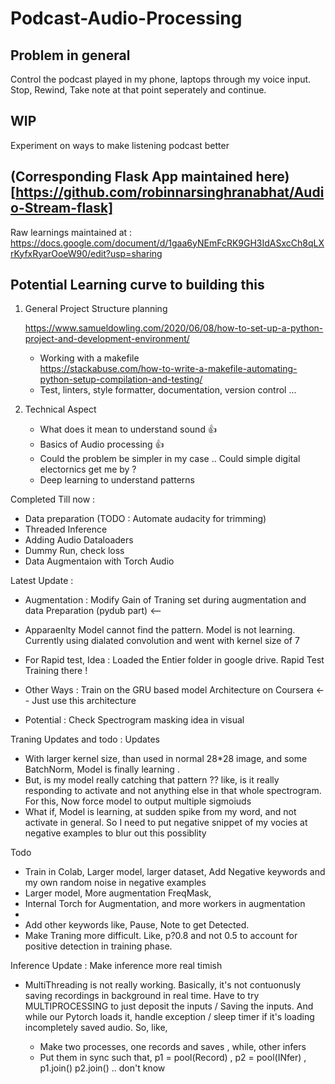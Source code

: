# Podcast-Audio-Processing

## Problem in general 
Control the podcast played in my phone, laptops through my voice input. Stop, Rewind, Take note at that point seperately and continue.


## WIP
Experiment on ways to make listening podcast better
## (Corresponding Flask App maintained here)[https://github.com/robinnarsinghranabhat/Audio-Stream-flask] 
Raw learnings maintained at : 
https://docs.google.com/document/d/1gaa6yNEmFcRK9GH3IdASxcCh8qLXrKyfxRyarOoeW90/edit?usp=sharing


## Potential Learning curve to building this 



1)  General Project Structure planning 

    https://www.samueldowling.com/2020/06/08/how-to-set-up-a-python-project-and-development-environment/

    - Working with a makefile    
    https://stackabuse.com/how-to-write-a-makefile-automating-python-setup-compilation-and-testing/
    - Test, linters, style formatter, documentation, version    control ...

2) Technical Aspect

    - What does it mean to understand sound :+1:
    - Basics of Audio processing  :+1: 
    - Could the problem be simpler in my case .. Could simple digital electornics get me by ?
    - Deep learning to understand patterns 


Completed Till now : 
- Data preparation (TODO : Automate audacity for trimming)
- Threaded Inference
- Adding Audio Dataloaders
- Dummy Run, check loss
- Data Augmentaion with Torch Audio


Latest Update : 

- Augmentation : Modify Gain of Traning set during augmentation and data Preparation (pydub part) <--
- Apparaenlty Model cannot find the pattern. Model is not learning. Currently using dialated convolution and went with kernel size of 7
- For Rapid test, Idea : Loaded the Entier folder in google drive. Rapid Test Training there ! 
- Other Ways : Train on the GRU based model Architecture on Coursera <-- Just use this architecture

- Potential : Check Spectrogram masking idea in visual



Traning Updates and todo : 
Updates
- With larger kernel size, than used in normal 28*28 image, and some BatchNorm, Model is finally learning .
- But, is my model really catching that pattern ??  like, is it really responding to activate and not anything else in that whole spectrogram.  
  For this, Now force model to output multiple sigmoiuds
- What if, Model is learning, at sudden spike from my word, and not activate in general. So I need to put negative snippet of my vocies at negative examples to blur out this possiblity

Todo
- Train in Colab, Larger model, larger dataset, Add Negative keywords and my own random noise in negative examples
- Larger model, More augmentation FreqMask, 
- Internal Torch for Augmentation, and more workers in augmentation 
- 
- Add other keywords like, Pause, Note to get Detected. 
- Make Traning more difficult. Like, p?0.8 and not 0.5 to account for positive detection in training phase.


Inference Update : Make inference more real timish

- MultiThreading is not really working. Basically, it's not contuonusly saving recordings in background in real time. Have to try MULTIPROCESSING to just deposit the inputs / Saving the inputs. And while our Pytorch loads it, handle exception / sleep timer if it's loading incompletely saved audio. So, like, 

    - Make two processes, one records and saves , while, other infers
    - Put them in sync such that, p1 = pool(Record) , p2 = pool(INfer) , p1.join() p2.join() .. don't know


